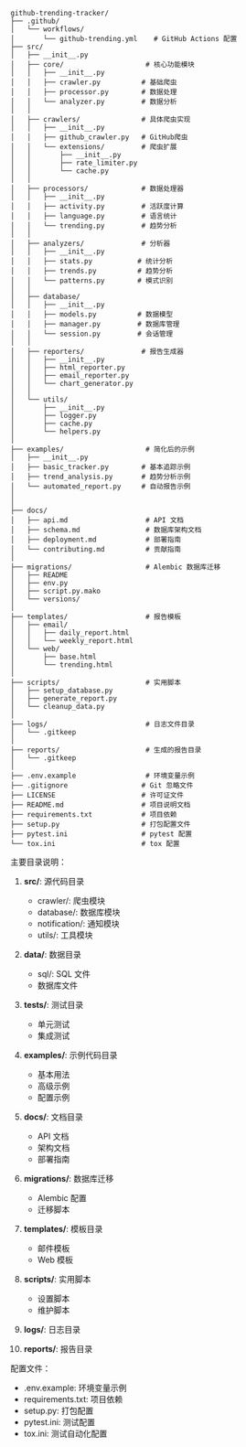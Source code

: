 

```plaintext
github-trending-tracker/
├── .github/
│   └── workflows/
│       └── github-trending.yml    # GitHub Actions 配置
├── src/
│   ├── __init__.py
│   ├── core/                    # 核心功能模块
│   │   ├── __init__.py
│   │   ├── crawler.py          # 基础爬虫
│   │   ├── processor.py        # 数据处理
│   │   └── analyzer.py         # 数据分析
│   │
│   ├── crawlers/               # 具体爬虫实现
│   │   ├── __init__.py
│   │   ├── github_crawler.py   # GitHub爬虫
│   │   └── extensions/         # 爬虫扩展
│   │       ├── __init__.py
│   │       ├── rate_limiter.py
│   │       └── cache.py
│   │
│   ├── processors/             # 数据处理器
│   │   ├── __init__.py
│   │   ├── activity.py         # 活跃度计算
│   │   ├── language.py         # 语言统计
│   │   └── trending.py         # 趋势分析
│   │
│   ├── analyzers/              # 分析器
│   │   ├── __init__.py
│   │   ├── stats.py           # 统计分析
│   │   ├── trends.py          # 趋势分析
│   │   └── patterns.py        # 模式识别
│   │
│   ├── database/
│   │   ├── __init__.py
│   │   ├── models.py          # 数据模型
│   │   ├── manager.py         # 数据库管理
│   │   └── session.py         # 会话管理
│   │
│   ├── reporters/              # 报告生成器
│   │   ├── __init__.py
│   │   ├── html_reporter.py
│   │   ├── email_reporter.py
│   │   └── chart_generator.py
│   │
│   └── utils/
│       ├── __init__.py
│       ├── logger.py
│       ├── cache.py
│       └── helpers.py
│
├── examples/                    # 简化后的示例
│   ├── __init__.py
│   ├── basic_tracker.py        # 基本追踪示例
│   ├── trend_analysis.py       # 趋势分析示例
│   └── automated_report.py     # 自动报告示例
│
│
├── docs/
│   ├── api.md                   # API 文档
│   ├── schema.md                # 数据库架构文档
│   ├── deployment.md            # 部署指南
│   └── contributing.md          # 贡献指南
│
├── migrations/                  # Alembic 数据库迁移
│   ├── README
│   ├── env.py
│   ├── script.py.mako
│   └── versions/
│
├── templates/                   # 报告模板
│   ├── email/
│   │   ├── daily_report.html
│   │   └── weekly_report.html
│   └── web/
│       ├── base.html
│       └── trending.html
│
├── scripts/                     # 实用脚本
│   ├── setup_database.py
│   ├── generate_report.py
│   └── cleanup_data.py
│
├── logs/                        # 日志文件目录
│   └── .gitkeep
│
├── reports/                     # 生成的报告目录
│   └── .gitkeep
│
├── .env.example                 # 环境变量示例
├── .gitignore                  # Git 忽略文件
├── LICENSE                     # 许可证文件
├── README.md                   # 项目说明文档
├── requirements.txt            # 项目依赖
├── setup.py                    # 打包配置文件
├── pytest.ini                  # pytest 配置
└── tox.ini                     # tox 配置
```

主要目录说明：

1. **src/**: 源代码目录
   - crawler/: 爬虫模块
   - database/: 数据库模块
   - notification/: 通知模块
   - utils/: 工具模块

2. **data/**: 数据目录
   - sql/: SQL 文件
   - 数据库文件

3. **tests/**: 测试目录
   - 单元测试
   - 集成测试

4. **examples/**: 示例代码目录
   - 基本用法
   - 高级示例
   - 配置示例

5. **docs/**: 文档目录
   - API 文档
   - 架构文档
   - 部署指南

6. **migrations/**: 数据库迁移
   - Alembic 配置
   - 迁移脚本

7. **templates/**: 模板目录
   - 邮件模板
   - Web 模板

8. **scripts/**: 实用脚本
   - 设置脚本
   - 维护脚本

9. **logs/**: 日志目录

10. **reports/**: 报告目录

配置文件：
- .env.example: 环境变量示例
- requirements.txt: 项目依赖
- setup.py: 打包配置
- pytest.ini: 测试配置
- tox.ini: 测试自动化配置

